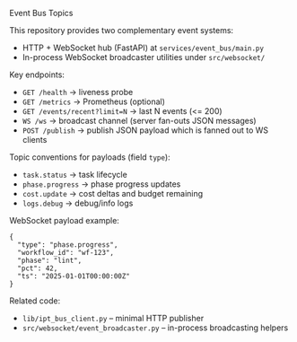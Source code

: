 Event Bus Topics

This repository provides two complementary event systems:

- HTTP + WebSocket hub (FastAPI) at `services/event_bus/main.py`
- In-process WebSocket broadcaster utilities under `src/websocket/`

Key endpoints:
- `GET /health` → liveness probe
- `GET /metrics` → Prometheus (optional)
- `GET /events/recent?limit=N` → last N events (<= 200)
- `WS /ws` → broadcast channel (server fan-outs JSON messages)
- `POST /publish` → publish JSON payload which is fanned out to WS clients

Topic conventions for payloads (field `type`):
- `task.status` → task lifecycle
- `phase.progress` → phase progress updates
- `cost.update` → cost deltas and budget remaining
- `logs.debug` → debug/info logs

WebSocket payload example:
```
{
  "type": "phase.progress",
  "workflow_id": "wf-123",
  "phase": "lint",
  "pct": 42,
  "ts": "2025-01-01T00:00:00Z"
}
```

Related code:
- `lib/ipt_bus_client.py` – minimal HTTP publisher
- `src/websocket/event_broadcaster.py` – in-process broadcasting helpers
